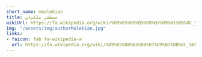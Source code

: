 ```yaml
---
short_name: mmalekian
title: مصطفی ملکیان
wikiUrl: https://fa.wikipedia.org/wiki/%D9%85%D8%B5%D8%B7%D9%81%DB%8C_%D9%85%D9%84%DA%A9%DB%8C%D8%A7%D9%86
img: "/assets/img/authorMalekian.jpg"
links:
- faicon: fab fa-wikipedia-w
  url: https://fa.wikipedia.org/wiki/%D9%85%D8%B5%D8%B7%D9%81%DB%8C_%D9%85%D9%84%DA%A9%DB%8C%D8%A7%D9%86
---
```

